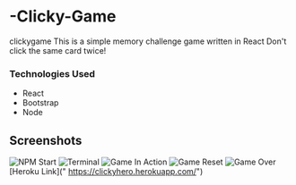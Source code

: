 # -Clicky-Game 

 clickygame
This is a simple memory challenge game written in React
Don't click the same card twice!
### Technologies Used
- React
- Bootstrap
- Node
## Screenshots

![NPM Start]("https://github.com/KATHERINERSL/-Clicky-Game/blob/master/images/npm%20start%20game.PNG")
![Terminal]("https://github.com/slsmi285/clickygame/blob/master/images/terminal%20log%20successful.jpg")
![Game In Action]("https://github.com/KATHERINERSL/-Clicky-Game/blob/master/images/game%20in%20action.PNG")
![Game Reset]("https://github.com/KATHERINERSL/-Clicky-Game/blob/master/images/game%20reset.PNG")
![Game Over]("https://github.com/KATHERINERSL/-Clicky-Game/blob/master/images/choosing%20same%20pic%20game%20over.PNG")
[Heroku Link](" https://clickyhero.herokuapp.com/")